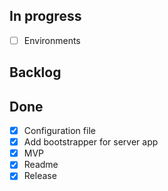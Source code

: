 In progress
-----------
 * [ ] Environments

Backlog
-------

Done
----
 * [x] Configuration file
 * [x] Add bootstrapper for server app
 * [x] MVP
 * [x] Readme
 * [x] Release
